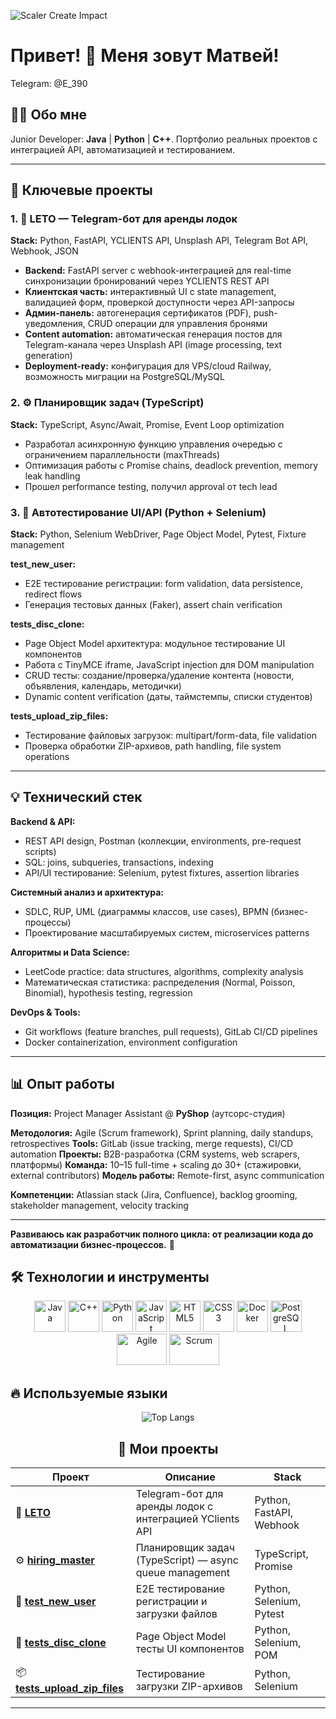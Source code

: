 

![Scaler Create Impact](https://media1.tenor.com/m/jHg-q58KgiYAAAAC/scaler-create-impact.gif)

# Привет! 👋 Меня зовут Матвей!

Telegram: @E_390

## 👨‍💻 Обо мне

Junior Developer: **Java** | **Python** | **C++**. Портфолио реальных проектов с интеграцией API, автоматизацией и тестированием.

---

## 🎯 Ключевые проекты

### 1. 🚤 LETO — Telegram-бот для аренды лодок
**Stack:** Python, FastAPI, YCLIENTS API, Unsplash API, Telegram Bot API, Webhook, JSON

- **Backend:** FastAPI server с webhook-интеграцией для real-time синхронизации бронирований через YCLIENTS REST API
- **Клиентская часть:** интерактивный UI с state management, валидацией форм, проверкой доступности через API-запросы
- **Админ-панель:** автогенерация сертификатов (PDF), push-уведомления, CRUD операции для управления бронями
- **Content automation:** автоматическая генерация постов для Telegram-канала через Unsplash API (image processing, text generation)
- **Deployment-ready:** конфигурация для VPS/cloud Railway, возможность миграции на PostgreSQL/MySQL

### 2. ⚙️ Планировщик задач (TypeScript)
**Stack:** TypeScript, Async/Await, Promise, Event Loop optimization

- Разработал асинхронную функцию управления очередью с ограничением параллельности (maxThreads)
- Оптимизация работы с Promise chains, deadlock prevention, memory leak handling
- Прошел performance testing, получил approval от tech lead

### 3. 🧪 Автотестирование UI/API (Python + Selenium)
**Stack:** Python, Selenium WebDriver, Page Object Model, Pytest, Fixture management

**test_new_user:**
- E2E тестирование регистрации: form validation, data persistence, redirect flows
- Генерация тестовых данных (Faker), assert chain verification

**tests_disc_clone:**
- Page Object Model архитектура: модульное тестирование UI компонентов
- Работа с TinyMCE iframe, JavaScript injection для DOM manipulation
- CRUD тесты: создание/проверка/удаление контента (новости, объявления, календарь, методички)
- Dynamic content verification (даты, таймстемпы, списки студентов)

**tests_upload_zip_files:**
- Тестирование файловых загрузок: multipart/form-data, file validation
- Проверка обработки ZIP-архивов, path handling, file system operations

***

## 💡 Технический стек

**Backend & API:**
- REST API design, Postman (коллекции, environments, pre-request scripts)
- SQL: joins, subqueries, transactions, indexing
- API/UI тестирование: Selenium, pytest fixtures, assertion libraries

**Системный анализ и архитектура:**
- SDLC, RUP, UML (диаграммы классов, use cases), BPMN (бизнес-процессы)
- Проектирование масштабируемых систем, microservices patterns

**Алгоритмы и Data Science:**
- LeetCode practice: data structures, algorithms, complexity analysis
- Математическая статистика: распределения (Normal, Poisson, Binomial), hypothesis testing, regression

**DevOps & Tools:**
- Git workflows (feature branches, pull requests), GitLab CI/CD pipelines
- Docker containerization, environment configuration

***

## 📊 Опыт работы

**Позиция:** Project Manager Assistant @ **PyShop** (аутсорс-студия)

**Методология:** Agile (Scrum framework), Sprint planning, daily standups, retrospectives
**Tools:** GitLab (issue tracking, merge requests), CI/CD automation
**Проекты:** B2B-разработка (CRM systems, web scrapers, платформы)
**Команда:** 10–15 full-time + scaling до 30+ (стажировки, external contributors)
**Модель работы:** Remote-first, async communication

**Компетенции:** Atlassian stack (Jira, Confluence), backlog grooming, stakeholder management, velocity tracking

***

**Развиваюсь как разработчик полного цикла: от реализации кода до автоматизации бизнес-процессов.** 🚀
## 🛠️ Технологии и инструменты

<div align="center">

<img src="https://www.svgrepo.com/show/452234/java.svg" alt="Java" width="50" height="50"/>
<img src="https://upload.wikimedia.org/wikipedia/commons/thumb/1/18/ISO_C%2B%2B_Logo.svg/306px-ISO_C%2B%2B_Logo.svg.png" alt="C++" width="50" height="50"/>
<img src="https://skillicons.dev/icons?i=py" alt="Python" width="50" height="50"/>
<img src="https://cdn.jsdelivr.net/gh/devicons/devicon/icons/javascript/javascript-original.svg" alt="JavaScript" width="50" height="50"/>
<img src="https://cdn.jsdelivr.net/gh/devicons/devicon/icons/html5/html5-original.svg" alt="HTML5" width="50" height="50"/>
<img src="https://cdn.jsdelivr.net/gh/devicons/devicon/icons/css3/css3-original.svg" alt="CSS3" width="50" height="50"/>
<img src="https://www.svgrepo.com/show/452192/docker.svg" alt="Docker" width="50" height="50"/>
<img src="https://skillicons.dev/icons?i=postgres" alt="PostgreSQL" width="50" height="50"/>
<img src="https://bank.yuga.ru/media/30/8e/agile__xjyamyp.jpg" alt="Agile" width="80" height="50"/>
<img src="https://avatars.mds.yandex.net/i?id=e0b09c645e3ef1a60f6dbb40bc33fef3_l-16344022-images-thumbs&n=13" alt="Scrum" width="80" height="50"/>

</div>

## 🔥 Используемые языки

<div align="center">
  
  ![Top Langs](https://github-readme-stats.vercel.app/api/top-langs/?username=list242&layout=compact&theme=tokyonight&hide_border=true&langs_count=8&card_width=500)
  


## 📓 Мои проекты

| Проект | Описание | Stack |
|--------|----------|-------|
| 🚤 **[LETO](https://github.com/list242/LETO)** | Telegram-бот для аренды лодок с интеграцией YClients API | Python, FastAPI, Webhook |
| ⚙️ **[hiring_master](https://github.com/list242/hiring_master)** | Планировщик задач (TypeScript) — async queue management | TypeScript, Promise |
| 🧪 **[test_new_user](https://github.com/list242/test_new_user)** | E2E тестирование регистрации и загрузки файлов | Python, Selenium, Pytest |
| 🧪 **[tests_disc_clone](https://github.com/list242/tests_disc_clone)** | Page Object Model тесты UI компонентов | Python, Selenium, POM |
| 📦 **[tests_upload_zip_files](https://github.com/list242/tests_upload_zip_files_clone)** | Тестирование загрузки ZIP-архивов | Python, Selenium |

---


